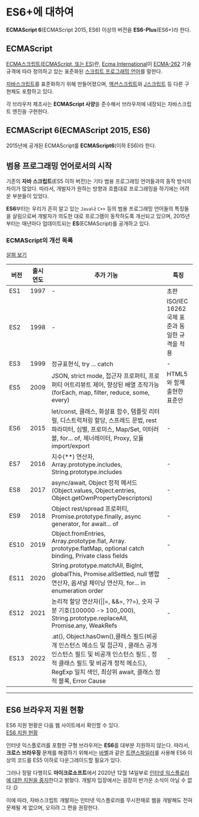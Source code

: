 # ES6+에 대하여
**ECMAScript 6**(ECMAScript 2015, ES6) 이상의 버전을 **ES6-Plus**(ES6+)라 한다.

## ECMAScript
[ECMA스크립트(ECMAScript, 또는 ES)](https://ko.wikipedia.org/wiki/ECMA%EC%8A%A4%ED%81%AC%EB%A6%BD%ED%8A%B8)란, [Ecma International](https://ko.wikipedia.org/wiki/Ecma_%EC%9D%B8%ED%84%B0%EB%82%B4%EC%85%94%EB%84%90)이 [ECMA-262](https://www.ecma-international.org/publications-and-standards/standards/ecma-262/) 기술 규격에 따라 정의하고 있는 표준화된 [스크립트 프로그래밍 언어](https://ko.wikipedia.org/wiki/%EC%8A%A4%ED%81%AC%EB%A6%BD%ED%8A%B8_%ED%94%84%EB%A1%9C%EA%B7%B8%EB%9E%98%EB%B0%8D_%EC%96%B8%EC%96%B4)를 말한다.

[자바스크립트](https://ko.wikipedia.org/wiki/%EC%9E%90%EB%B0%94%EC%8A%A4%ED%81%AC%EB%A6%BD%ED%8A%B8)를 표준화하기 위해 만들어졌으며, [액션스크립트](https://ko.wikipedia.org/wiki/%EC%95%A1%EC%85%98%EC%8A%A4%ED%81%AC%EB%A6%BD%ED%8A%B8)와 [J스크립트](https://ko.wikipedia.org/wiki/J%EC%8A%A4%ED%81%AC%EB%A6%BD%ED%8A%B8) 등 다른 구현체도 포함하고 있다.

각 브라우저 제조사는 **ECMAScript 사양**을 준수해서 브라우저에 내장되는 자바스크립트 엔진을 구현한다.

## ECMAScript 6(ECMAScript 2015, ES6)
2015년에 공개된 ECMAScript를 **ECMAScript6**(이하 ES6)라 한다.

## 범용 프로그래밍 언어로서의 시작
기존의 **자바 스크립트**(ES5 이하 버전)는 기타 범용 프로그래밍 언어들과의 동작 방식의 차이가 많았다. 따라서, 개발자가 원하는 방향과 흐름대로 프로그래밍을 하기에는 어려운 부분들이 있었다. 

**ES6**부터는 우리가 흔히 알고 있는 ```Java```나 ```C++``` 등의 범용 프로그래밍 언어들의 특징들을 살림으로써 개발자가 의도한 대로 프로그램이 동작하도록 개선되고 있으며, 2015년 부터는 매년마다 업데이트되는 **ES**(ECMAScript)를 공개하고 있다.

### ECMAScript의 개선 목록
[살펴 보기](https://github.com/tc39/proposals/blob/main/finished-proposals.md)

| 버전 | 출시 연도 | 추가 기능 | 특징 |
| - | - | - | - |
| ES1 | 1997 | - | 초판 |
| ES2 | 1998 | - | ISO/IEC 16262 국제 표준과 동일한 규격을 적용 |
| ES3 | 1999 | 정규표현식, try ... catch | - |
| ES5 | 2009 | JSON, strict mode, 접근자 프로퍼티, 프로퍼티 어트리뷰트 제어, 향상된 배열 조작가능(forEach, map, filter, reduce, some, every) | HTML5와 함께 출현한 표준안 |
| ES6 | 2015 | let/const, 클래스, 화살표 함수, 템플릿 리터럴, 디스트럭처링 할당, 스프레드 문법, rest 파라미터, 심벌, 프로미스, Map/Set, 이터러블, for... of, 제너레이터, Proxy, 모듈 import/export | - |
| ES7 | 2016 | 지수(**) 연산자, Array.prototype.includes, String.prototype.includes | - |
| ES8 | 2017 | async/await, Object 정적 메서드(Object.values, Object.entries, Object.getOwnPropertyDescriptors) | - |
| ES9 | 2018 | Object rest/spread 프로퍼티, Promise.prototype.finally, async generator, for await... of | - |
| ES10 | 2019 | Object.fromEntries, Array.prototype.flat, Array. prototype.flatMap, optional catch binding, Private class fields | - |
| ES11 | 2020 | String.prototype.matchAll, Biglnt, globalThis, Promise.allSettled, null 병합연산자, 옵셔널 체이닝 연산자, for... in enumeration order | - |
| ES12 | 2021 | 논리적 할당 연산자(\|\|=, &&=, ??=), 숫자 구분 기호(100000 -> 100_000), String.prototype.replaceAll, Promise.any, WeakRefs | - |
| ES13 | 2022 | .at(), Object.hasOwn(),클래스 필드(비공개 인스턴스 메소드 및 접근자 , 클래스 공개 인스턴스 필드 및 비공개 인스턴스 필드 , 정적 클래스 필드 및 비공개 정적 메소드), RegExp 일치 색인, 최상위 await,  클래스 정적 블록, Error Cause | - |
---

## ES6 브라우저 지원 현황
ES6 지원 현황은 다음 웹 사이트에서 확인할 수 있다.  
[ES6 지원 현황](https://kangax.github.io/compat-table/es6/)

인터넷 익스플로러를 포함한 구형 브라우저는 **ES6**를 대부분 지원하지 않는다. 따라서, **크로스 브라우징** 문제를 해결하기 위해서는 [바벨](https://babeljs.io/)과 같은 [트랜스파일러](https://ko.wikipedia.org/wiki/%EC%86%8C%EC%8A%A4_%EB%8C%80_%EC%86%8C%EC%8A%A4_%EC%BB%B4%ED%8C%8C%EC%9D%BC%EB%9F%AC)를 사용해 ES6 이상의 코드를 ES5 이하로 다운그레이드할 필요가 있다.

그러나 정말 다행히도 **마이크로소프트**에서 2020년 12월 14일부로 [인터넷 익스플로러에 대한 지원을 중지](https://docs.microsoft.com/ko-kr/lifecycle/announcements/internet-explorer-11-support-end-dates)한다고 밝혔다. 개발자 입장에서는 굉장히 반가운 소식이 아닐 수 없다 :D  

이에 따라, 자바스크립트 개발자는 인터넷 익스플로러를 무시한채로 웹을 개발해도 전혀 문제될 게 없으며, 오히려 그 편을 권장한다.